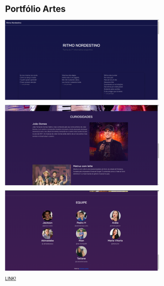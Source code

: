 # Portfólio Artes

![Header](public/readme/header.png)

![posts](public/readme/posts.png)

![equipe](public/readme/equipe.png)

<a href="https://jackson-vieira.github.io/Portfolio-Musica/"> LINK! </a>
